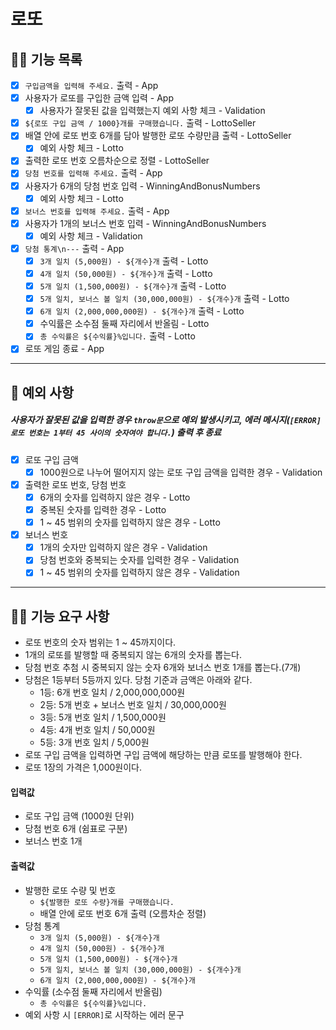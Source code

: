 # 로또

## ✍🏻 기능 목록

- [x] `구입금액을 입력해 주세요.` 출력 - App
- [x] 사용자가 로또를 구입한 금액 입력 - App
  - [x] 사용자가 잘못된 값을 입력했는지 예외 사항 체크 - Validation
- [x] `${로또 구입 금액 / 1000}개를 구매했습니다.` 출력 - LottoSeller
- [x] 배열 안에 로또 번호 6개를 담아 발행한 로또 수량만큼 출력 - LottoSeller
  - [x] 예외 사항 체크 - Lotto
- [x] 출력한 로또 번호 오름차순으로 정렬 - LottoSeller
- [x] `당첨 번호를 입력해 주세요.` 출력 - App
- [x] 사용자가 6개의 당첨 번호 입력 - WinningAndBonusNumbers
  - [x] 예외 사항 체크 - Lotto
- [x] `보너스 번호를 입력해 주세요.` 출력 - App
- [x] 사용자가 1개의 보너스 번호 입력 - WinningAndBonusNumbers
  - [x] 예외 사항 체크 - Validation
- [x] `당첨 통계\n---` 출력 - App
  - [x] `3개 일치 (5,000원) - ${개수}개` 출력 - Lotto
  - [x] `4개 일치 (50,000원) - ${개수}개` 출력 - Lotto
  - [x] `5개 일치 (1,500,000원) - ${개수}개` 출력 - Lotto
  - [x] `5개 일치, 보너스 볼 일치 (30,000,000원) - ${개수}개` 출력 - Lotto
  - [x] `6개 일치 (2,000,000,000원) - ${개수}개` 출력 - Lotto
  - [x] 수익률은 소수점 둘째 자리에서 반올림 - Lotto
  - [x] `총 수익률은 ${수익률}%입니다.` 출력 - Lotto
- [x] 로또 게임 종료 - App

---

## 🚫 예외 사항

##### 사용자가 잘못된 값을 입력한 경우 `throw문`으로 예외 발생시키고, 에러 메시지(`[ERROR] 로또 번호는 1부터 45 사이의 숫자여야 합니다.`) 출력 후 종료

- [x] 로또 구입 금액
  - [x] 1000원으로 나누어 떨어지지 않는 로또 구입 금액을 입력한 경우 - Validation
- [x] 출력한 로또 번호, 당첨 번호
  - [x] 6개의 숫자를 입력하지 않은 경우 - Lotto
  - [x] 중복된 숫자를 입력한 경우 - Lotto
  - [x] 1 ~ 45 범위의 숫자를 입력하지 않은 경우 - Lotto
- [x] 보너스 번호
  - [x] 1개의 숫자만 입력하지 않은 경우 - Validation
  - [x] 당첨 번호와 중복되는 숫자를 입력한 경우 - Validation
  - [x] 1 ~ 45 범위의 숫자를 입력하지 않은 경우 - Validation

---

## 👌🏻 기능 요구 사항

- 로또 번호의 숫자 범위는 1 ~ 45까지이다.
- 1개의 로또를 발행할 때 중복되지 않는 6개의 숫자를 뽑는다.
- 당첨 번호 추첨 시 중복되지 않는 숫자 6개와 보너스 번호 1개를 뽑는다.(7개)
- 당첨은 1등부터 5등까지 있다. 당첨 기준과 금액은 아래와 같다.
  - 1등: 6개 번호 일치 / 2,000,000,000원
  - 2등: 5개 번호 + 보너스 번호 일치 / 30,000,000원
  - 3등: 5개 번호 일치 / 1,500,000원
  - 4등: 4개 번호 일치 / 50,000원
  - 5등: 3개 번호 일치 / 5,000원
- 로또 구입 금액을 입력하면 구입 금액에 해당하는 만큼 로또를 발행해야 한다.
- 로또 1장의 가격은 1,000원이다.

#### 입력값

- 로또 구입 금액 (1000원 단위)
- 당첨 번호 6개 (쉼표로 구분)
- 보너스 번호 1개

#### 출력값

- 발행한 로또 수량 및 번호
  - `${발행한 로또 수량}개를 구매했습니다.`
  - 배열 안에 로또 번호 6개 출력 (오름차순 정렬)
- 당첨 통계
  - `3개 일치 (5,000원) - ${개수}개`
  - `4개 일치 (50,000원) - ${개수}개`
  - `5개 일치 (1,500,000원) - ${개수}개`
  - `5개 일치, 보너스 볼 일치 (30,000,000원) - ${개수}개`
  - `6개 일치 (2,000,000,000원) - ${개수}개`
- 수익률 (소수점 둘째 자리에서 반올림)
  - `총 수익률은 ${수익률}%입니다.`
- 예외 사항 시 `[ERROR]`로 시작하는 에러 문구
